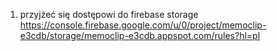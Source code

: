 1. przyjżeć się dostępowi do firebase storage https://console.firebase.google.com/u/0/project/memoclip-e3cdb/storage/memoclip-e3cdb.appspot.com/rules?hl=pl
